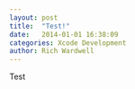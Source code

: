 ```yaml
---
layout: post
title:  "Test!"
date:   2014-01-01 16:38:09
categories: Xcode Development
author: Rich Wardwell
---
```


Test
